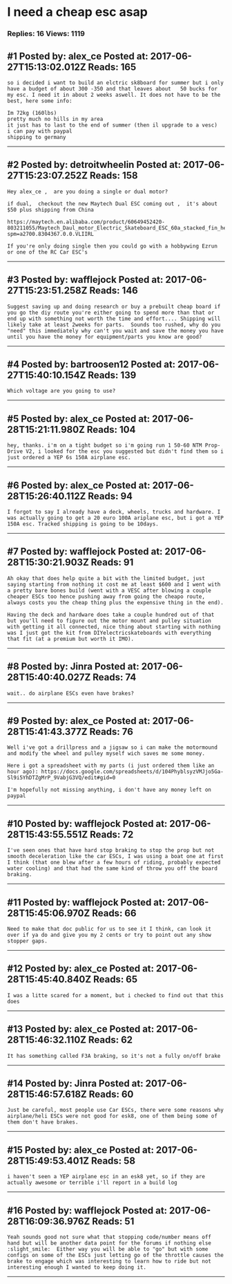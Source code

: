 # I need a cheap esc asap

### Replies: 16 Views: 1119

## \#1 Posted by: alex_ce Posted at: 2017-06-27T15:13:02.012Z Reads: 165

```
so i decided i want to build an elctric sk8board for summer but i only have a budget of about 300 -350 and that leaves about   50 bucks for my esc. I need it in about 2 weeks aswell. It does not have to be the best, here some info:

Im 72kg (160lbs)
pretty much no hills in my area
it just has to last to the end of summer (then il upgrade to a vesc)
i can pay with paypal
shipping to germany
```

---
## \#2 Posted by: detroitwheelin Posted at: 2017-06-27T15:23:07.252Z Reads: 158

```
Hey alex_ce ,  are you doing a single or dual motor? 

if dual,  checkout the new Maytech Dual ESC coming out ,  it's about $50 plus shipping from China 

https://maytech.en.alibaba.com/product/60649452420-803211055/Maytech_Daul_motor_Electric_Skateboard_ESC_60a_stacked_fin_heat_sink.html?spm=a2700.8304367.0.0.VLIIRL

If you're only doing single then you could go with a hobbywing Ezrun or one of the RC Car ESC's
```

---
## \#3 Posted by: wafflejock Posted at: 2017-06-27T15:23:51.258Z Reads: 146

```
Suggest saving up and doing research or buy a prebuilt cheap board if you go the diy route you're either going to spend more than that or end up with something not worth the time and effort.... Shipping will likely take at least 2weeks for parts.  Sounds too rushed, why do you "need" this immediately why can't you wait and save the money you have until you have the money for equipment/parts you know are good?
```

---
## \#4 Posted by: bartroosen12 Posted at: 2017-06-27T15:40:10.154Z Reads: 139

```
Which voltage are you going to use?
```

---
## \#5 Posted by: alex_ce Posted at: 2017-06-28T15:21:11.980Z Reads: 104

```
hey, thanks. i'm on a tight budget so i'm going run 1 50-60 NTM Prop-Drive V2, i looked for the esc you suggested but didn't find them so i just ordered a YEP 6s 150A airplane esc.
```

---
## \#6 Posted by: alex_ce Posted at: 2017-06-28T15:26:40.112Z Reads: 94

```
I forgot to say I already have a deck, wheels, trucks and hardware. I was actually going to get a 20 euro 100A ariplane esc, but i got a YEP 150A esc. Tracked shipping is going to be 10days.
```

---
## \#7 Posted by: wafflejock Posted at: 2017-06-28T15:30:21.903Z Reads: 91

```
Ah okay that does help quite a bit with the limited budget, just saying starting from nothing it cost me at least $600 and I went with a pretty bare bones build (went with a VESC after blowing a couple cheaper ESCs too hence pushing away from going the cheapo route, always costs you the cheap thing plus the expensive thing in the end).

Having the deck and hardware does take a couple hundred out of that but you'll need to figure out the motor mount and pulley situation with getting it all connected, nice thing about starting with nothing was I just got the kit from DIYelectricskateboards with everything that fit (at a premium but worth it IMO).
```

---
## \#8 Posted by: Jinra Posted at: 2017-06-28T15:40:40.027Z Reads: 74

```
wait.. do airplane ESCs even have brakes?
```

---
## \#9 Posted by: alex_ce Posted at: 2017-06-28T15:41:43.377Z Reads: 76

```
Well i've got a drillpress and a jigsaw so i can make the motormound and modify the wheel and pulley myself wich saves me some money.

Here i got a spreadsheet with my parts (i just ordered them like an hour ago): https://docs.google.com/spreadsheets/d/104PhyblsyzVMJjo5Ga-Sl9i5YhDTZgMrP_9VabjG3VQ/edit#gid=0

I'm hopefully not missing anything, i don't have any money left on paypal
```

---
## \#10 Posted by: wafflejock Posted at: 2017-06-28T15:43:55.551Z Reads: 72

```
I've seen ones that have hard stop braking to stop the prop but not smooth deceleration like the car ESCs, I was using a boat one at first I think (that one blew after a few hours of riding, probably expected water cooling) and that had the same kind of throw you off the board braking.
```

---
## \#11 Posted by: wafflejock Posted at: 2017-06-28T15:45:06.970Z Reads: 66

```
Need to make that doc public for us to see it I think, can look it over if ya do and give you my 2 cents or try to point out any show stopper gaps.
```

---
## \#12 Posted by: alex_ce Posted at: 2017-06-28T15:45:40.840Z Reads: 65

```
I was a litte scared for a moment, but i checked to find out that this does
```

---
## \#13 Posted by: alex_ce Posted at: 2017-06-28T15:46:32.110Z Reads: 62

```
It has something called F3A braking, so it's not a fully on/off brake
```

---
## \#14 Posted by: Jinra Posted at: 2017-06-28T15:46:57.618Z Reads: 60

```
Just be careful, most people use Car ESCs, there were some reasons why airplane/heli ESCs were not good for esk8, one of them being some of them don't have brakes.
```

---
## \#15 Posted by: alex_ce Posted at: 2017-06-28T15:49:53.401Z Reads: 58

```
i haven't seen a YEP airplane esc in an esk8 yet, so if they are actually awesome or terrible i'll report in a build log
```

---
## \#16 Posted by: wafflejock Posted at: 2017-06-28T16:09:36.976Z Reads: 51

```
Yeah sounds good not sure what that stopping code/number means off hand but will be another data point for the forums if nothing else :slight_smile:  Either way you will be able to "go" but with some configs on some of the ESCs just letting go of the throttle causes the brake to engage which was interesting to learn how to ride but not interesting enough I wanted to keep doing it.
```

---
